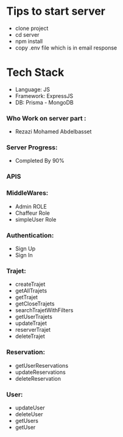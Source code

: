 # Tips to start server
- clone project
- cd server
- npm install
- copy .env file which is in email response

# Tech Stack
- Language: JS
- Framework: ExpressJS
- DB: Prisma - MongoDB

### Who Work on server part :
- Rezazi Mohamed Abdelbasset

### Server Progress:
- Completed By 90%

### APIS
### MiddleWares:
- Admin ROLE
- Chaffeur Role
- simpleUser Role

### Authentication:
- Sign Up
- Sign In
### Trajet:
- createTrajet
- getAllTrajets
- getTrajet
- getCloseTrajets
- searchTrajetWithFilters
- getUserTrajets
- updateTrajet
- reserverTrajet
- deleteTrajet
### Reservation:
- getUserReservations
- updateReservations
- deleteReservation
### User:
- updateUser
- deleteUser
- getUsers
- getUser







